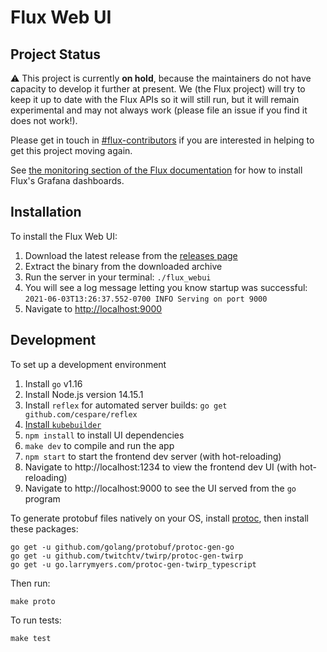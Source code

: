 # Flux Web UI

## Project Status

:warning: This project is currently **on hold**, because the maintainers do not have capacity to
develop it further at present. We (the Flux project) will try to keep it up to date with the Flux
APIs so it will still run, but it will remain experimental and may not always work (please file an
issue if you find it does not work!).

Please get in touch in [#flux-contributors](https://slack.cncf.io/) if you are interested in helping
to get this project moving again.

See [the monitoring section of the Flux documentation](https://fluxcd.io/docs/guides/monitoring/)
for how to install Flux's Grafana dashboards.

## Installation

To install the Flux Web UI:

1. Download the latest release from the [releases page](https://github.com/fluxcd/webui/releases)
2. Extract the binary from the downloaded archive
3. Run the server in your terminal: `./flux_webui`
4. You will see a log message letting you know startup was successful: `2021-06-03T13:26:37.552-0700 INFO Serving on port 9000`
5. Navigate to [http://localhost:9000](http://localhost:9000)

## Development

To set up a development environment

1. Install `go` v1.16
2. Install Node.js version 14.15.1
3. Install `reflex` for automated server builds: `go get github.com/cespare/reflex`
4. [Install `kubebuilder`](https://book.kubebuilder.io/quick-start.html#installation)
5. `npm install` to install UI dependencies
6. `make dev` to compile and run the app
7. `npm start` to start the frontend dev server (with hot-reloading)
8. Navigate to http://localhost:1234 to view the frontend dev UI (with hot-reloading)
9. Navigate to http://localhost:9000 to see the UI served from the `go` program

To generate protobuf files natively on your OS, install [protoc](https://grpc.io/docs/protoc-installation/), then install these packages:

```shell
go get -u github.com/golang/protobuf/protoc-gen-go
go get -u github.com/twitchtv/twirp/protoc-gen-twirp
go get -u go.larrymyers.com/protoc-gen-twirp_typescript
```

Then run:

```shell
make proto
```

To run tests:

```shell
make test
```

